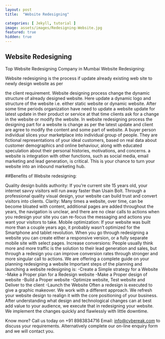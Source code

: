 ```yaml
---
layout: post
title:  "Website Redesigning"

categories: [ Jekyll, tutorial ]
image: assets/images/Redesigning-Website.jpg
featured: true
hidden: true
---
```


## Website Redesigning

Top Website Redesigning Company in Mumbai
Website Redesigning:

Website redesigning is the process if update already existing web site to newly design website as per

the client requirement. Website designing process change the dynamic structure of already designed
website. Here update a dynamic logo and structure of the website i.e. either static website or
dynamic website. After some time periods organization have need to update a website update for
latest update in their product or service at that time clients ask for a change in the website or modify
the website. In website redesigning process the designing part for a website is change as per the
latest update and client are agree to modify the content and some part of website.
A buyer person individual slices your marketplace into individual group of people. They are fictional
representations of your ideal customers, based on real data about customer demographics and
online behaviour, along with educated speculation about their personal histories, motivations, and
concerns. a website is integration with other functions, such as social media, email marketing and
lead generation, is critical. This is your chance to turn your website into an inbound marketing hub.

##Benefits of Website redesigning:

Quality design builds authority: If you’re current site 15 years old, your internet savvy visitors will
run away faster than Usain Bolt. Through a professional quality visual design, your website can build
trust and convert visitors into clients.
Clarity: Many times a website, over time, can be become bloated with content, additional pages are
added throughout the years, the navigation is unclear, and there are no clear calls to actions when
you redesign your site you can re-focus the messaging and actions you want your visitors to take.
Mobile optimization: If your website was built more than a couple years ago, it probably wasn’t
optimized for the Smartphone and tablet revolution. When you go through redesigning a website
you can create either a responsive version, or a fully separate mobile site with select pages.
Increase conversions: People usually think more and more traffic is the solution to their lead
generation and sales, but through a redesign you can improve conversion rates through stronger and
more singular call to actions.
We are offering a complete guide on your planning redesigning a website Important steps of the
planning and launching a website redesigning is:
-Create a Simple strategy for a Website
-Make a Proper plan for a Redesign website
-Make a Proper design of website
-Build a Proper website
-Optimize website, Test website and Deliver to the client
-Launch the Website
Often a redesign is executed to give a graphic makeover. We work with a different approach. We
refresh your website design to realign it with the core positioning of your business. After
understanding what design and technological changes can at best add value to your audience, we
execute that in redesigning your website. We implement the changes quickly and flawlessly with
little downtime.

Know more?
Call us today on +91 8983834716 Email: info@cybereak.com to discuss your requirements.
Alternatively complete our on-line enquiry form and we will contact you.
```
